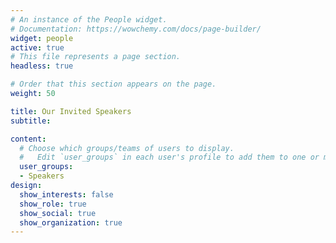 ```yaml
---
# An instance of the People widget.
# Documentation: https://wowchemy.com/docs/page-builder/
widget: people
active: true 
# This file represents a page section.
headless: true

# Order that this section appears on the page.
weight: 50

title: Our Invited Speakers
subtitle:

content:
  # Choose which groups/teams of users to display.
  #   Edit `user_groups` in each user's profile to add them to one or more of these groups.
  user_groups:
  - Speakers
design:
  show_interests: false
  show_role: true
  show_social: true
  show_organization: true
---
```

<br/>
<br/>
